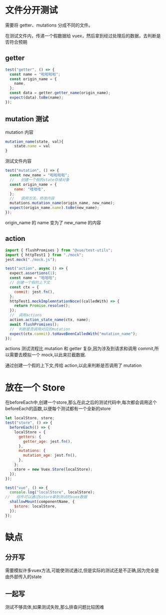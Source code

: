 # 文件分开测试

需要将 getter、mutations 分成不同的文件。

在测试文件内，传递一个假数据给 vuex，然后拿到经过处理后的数据，去判断是否符合预期

## getter

```js
test("getter", () => {
  const name = "啦啦啦啦";
  const origin_name = {
    name,
  };
  const data = getter.getter_name(origin_name);
  expect(data).toBe(name);
});
```

## mutation 测试

mutation 内容

```js
mutation_name(state, val){
    state.name = val
}
```

测试文件内容

```js
test("mutation", () => {
  const new_name = "啦啦啦啦";
  //   创建一个假的state存储对象
  const origin_name = {
    name: "哇哇哇",
  };
  //   调用方法，修改内容
  mutations.mutation_name(origin_name, new_name);
  expect(origin_name.name).toBe(new_name);
});
```

origin_name 的 name 变为了 new_name 的内容

## action

```js
import { flushPromises } from "@vue/test-utils";
import { httpTest1 } from "./mock";
jest.mock("./mock.js");

test("action", async () => {
  expect.assertions(1);
  const name = "哈哈哈";
  // 创建一个假的上下文
  const ctx = {
    commit: jest.fn(),
  };
  httpTest1.mockImplemntationNoce((calledWith) => {
    return Promise.resolve();
  });
  //  调用actions
  action.action_state_name(ctx, name);
  await flushPromises();
  //  判断是否调用对应的mutation
  expect(ctx.commit).toHaveBeenCalledWith("mutation_name");
});
```

actions 测试流程比 mutation 和 getter 复杂,因为涉及到请求和调用 commit,所以需要去模拟一个 mock,以此来拦截数据.

通过创建一个假的上下文,传给 action,以此来判断是否调用了 mutation

# 放在一个 Store

在beforeEach中,创建一个store,那么在此之后的测试代码中,每次都会调用这个beforeEach的函数,以便每个测试都有一个全新的store

```js
let localStore, store;
test("store", () => {
  beforeEach(() => {
    localStore = {
      getters: {
        getter_age: jest.fn(),
      },
      mutations: {
        mutation_age: jest.fn(),
      },
    };
    store = new Vuex.Store(localStore);
  });
});

test("vue", () => {
  console.log("localStore", localStore);
//   组件可以通过$store拿到测试的vuex数据
  shallowMount(componentName, {
    $store: localStore,
  });
});
```

# 缺点

## 分开写

需要模拟许多vuex方法,可能使测试通过,但是实际的测试还是不正确,因为完全是由外部传入的state

## 一起写

测试不够具体,如果测试失败,那么排查问题比较困难